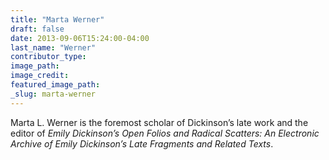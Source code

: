 ```yaml
---
title: "Marta Werner"
draft: false
date: 2013-09-06T15:24:00-04:00
last_name: "Werner"
contributor_type:
image_path:
image_credit:
featured_image_path:
_slug: marta-werner
---
```


Marta L. Werner is the foremost scholar of Dickinson’s late work and the editor of _Emily Dickinson’s Open Folios and Radical Scatters: An Electronic Archive of Emily Dickinson’s Late Fragments and Related Texts_.

